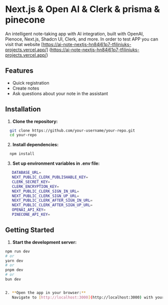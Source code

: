 # Next.js & Open AI & Clerk & prisma & pinecone

An intelligent note-taking app with AI integration, built with OpenAI, Pienoce, Next.js, Shadcn UI, Clerk, and more.
In order to test APP you can visit that website [https://ai-note-nextjs-hn84j61p7-tfiliniuks-projects.vercel.app/] (https://ai-note-nextjs-hn84j61p7-tfiliniuks-projects.vercel.app/)

## Features

- Quick registration
- Create notes
- Ask questions about your note in the assistant

## Installation

1. **Clone the repository:**

```bash
  git clone https://github.com/your-username/your-repo.git
  cd your-repo
```

2. **Install dependencies:**

```bash
  npm install
```

3. **Set up environment variables in .env file:**

```bash
   DATABASE_URL=
   NEXT_PUBLIC_CLERK_PUBLISHABLE_KEY=
   CLERK_SECRET_KEY=
   CLERK_ENCRYPTION_KEY=
   NEXT_PUBLIC_CLERK_SIGN_IN_URL=
   NEXT_PUBLIC_CLERK_SIGN_UP_URL=
   NEXT_PUBLIC_CLERK_AFTER_SIGN_IN_URL=
   NEXT_PUBLIC_CLERK_AFTER_SIGN_UP_URL=
   OPENAI_API_KEY=
   PINECONE_API_KEY=
```

## Getting Started

1. **Start the development server:**

```bash
npm run dev
# or
yarn dev
# or
pnpm dev
# or
bun dev


2. **Open the app in your browser:**
   Navigate to [http://localhost:3000](http://localhost:3000) with your browser to see the result and start using app.
```
